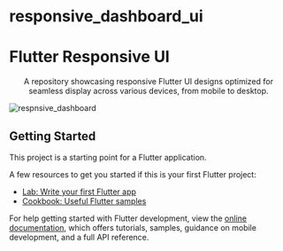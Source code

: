 # responsive_dashboard_ui
<h1 align="left">Flutter Responsive UI</h1>
<p align="center">A repository showcasing responsive Flutter UI designs optimized for seamless display across various devices, from mobile to desktop.</p>

![respnsive_dashboard](https://github.com/Mohammed-Fahiz/dashboard_responsive_ui/assets/138813355/19d32b1a-fdc8-4efe-91cf-c1b10b3e2459)


## Getting Started

This project is a starting point for a Flutter application.

A few resources to get you started if this is your first Flutter project:

- [Lab: Write your first Flutter app](https://docs.flutter.dev/get-started/codelab)
- [Cookbook: Useful Flutter samples](https://docs.flutter.dev/cookbook)

For help getting started with Flutter development, view the
[online documentation](https://docs.flutter.dev/), which offers tutorials,
samples, guidance on mobile development, and a full API reference.
